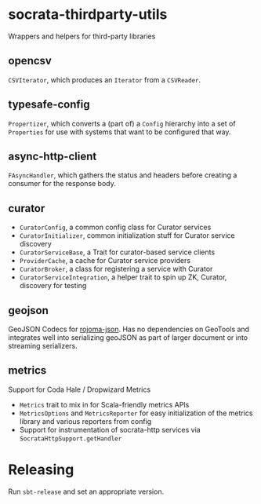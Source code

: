 socrata-thirdparty-utils
========================

Wrappers and helpers for third-party libraries

opencsv
-------

`CSVIterator`, which produces an `Iterator` from a `CSVReader`.

typesafe-config
---------------

`Propertizer`, which converts a (part of) a `Config` hierarchy into a set of
`Properties` for use with systems that want to be configured that way.

async-http-client
-----------------

`FAsyncHandler`, which gathers the status and headers before creating a consumer
for the response body.

curator
-------

* `CuratorConfig`, a common config class for Curator services
* `CuratorInitializer`, common initialization stuff for Curator service discovery
* `CuratorServiceBase`, a Trait for curator-based service clients
* `ProviderCache`, a cache for Curator service providers
* `CuratorBroker`, a class for registering a service with Curator
* `CuratorServiceIntegration`, a helper trait to spin up ZK, Curator, discovery for testing

geojson
-------

GeoJSON Codecs for [rojoma-json](http://github.com/rjmac/rojoma-json).  Has no dependencies on GeoTools and integrates well into serializing geoJSON as part of larger document or into streaming serializers.

metrics
-------

Support for Coda Hale / Dropwizard Metrics

* `Metrics` trait to mix in for Scala-friendly metrics APIs
* `MetricsOptions` and `MetricsReporter` for easy initialization of the metrics library and various reporters from config
* Support for instrumentation of socrata-http services via `SocrataHttpSupport.getHandler`

Releasing
=========

Run `sbt-release` and set an appropriate version.
